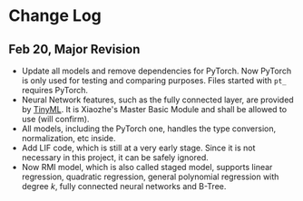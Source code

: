 # Change Log

## Feb 20, Major Revision

* Update all models and remove dependencies for PyTorch. Now PyTorch is only used for testing and comparing purposes. Files started with ```pt_``` requires PyTorch.
* Neural Network features, such as the fully connected layer, are provided by [TinyML](https://pypi.org/project/tinyml/). It is Xiaozhe's Master Basic Module and shall be allowed to use (will confirm).
* All models, including the PyTorch one, handles the type conversion, normalization, etc inside.
* Add LIF code, which is still at a very early stage. Since it is not necessary in this project, it can be safely ignored.
* Now RMI model, which is also called staged model, supports linear regression, quadratic regression, general polynomial regression with degree $k$, fully connected neural networks and B-Tree.